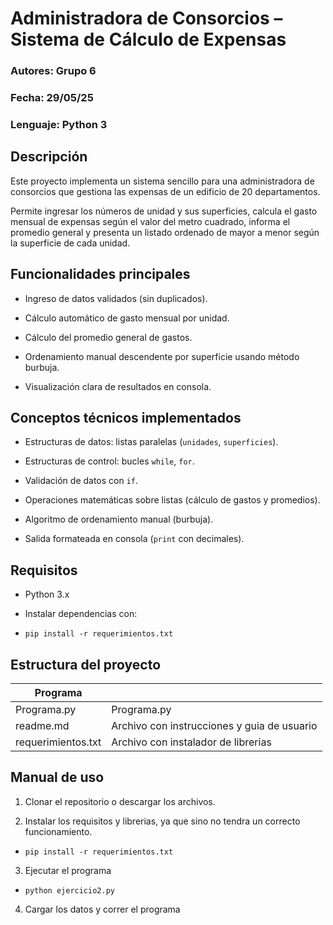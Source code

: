 # Administradora de Consorcios – Sistema de Cálculo de Expensas

### Autores: Grupo 6

### Fecha: 29/05/25

### Lenguaje: Python 3

## Descripción

Este proyecto implementa un sistema sencillo para una administradora de consorcios que gestiona las expensas de un edificio de 20 departamentos.

Permite ingresar los números de unidad y sus superficies, calcula el gasto mensual de expensas según el valor del metro cuadrado, informa el promedio general y presenta un listado ordenado de mayor a menor según la superficie de cada unidad.

## Funcionalidades principales

- Ingreso de datos validados (sin duplicados).

- Cálculo automático de gasto mensual por unidad.

- Cálculo del promedio general de gastos.

- Ordenamiento manual descendente por superficie usando método burbuja.

- Visualización clara de resultados en consola.

## Conceptos técnicos implementados

- Estructuras de datos: listas paralelas (`unidades`, `superficies`).

- Estructuras de control: bucles `while`, `for`.

- Validación de datos con `if`.

- Operaciones matemáticas sobre listas (cálculo de gastos y promedios).

- Algoritmo de ordenamiento manual (burbuja).

- Salida formateada en consola (`print` con decimales).

## Requisitos

- Python 3.x

- Instalar dependencias con:

- `pip install -r requerimientos.txt`

## Estructura del proyecto

| Programa           |                                             |
| ------------------ | ------------------------------------------- |
| Programa.py        | Programa.py |
| readme.md          | Archivo con instrucciones y guia de usuario |
| requerimientos.txt | Archivo con instalador de librerias         |

## Manual de uso

1. Clonar el repositorio o descargar los archivos.

2. Instalar los requisitos y librerias, ya que sino no tendra un correcto funcionamiento.

- `pip install -r requerimientos.txt`

3. Ejecutar el programa

- `python ejercicio2.py`

4. Cargar los datos y correr el programa
